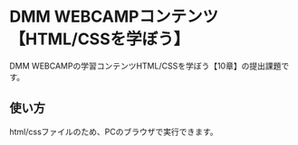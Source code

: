 # DMM WEBCAMPコンテンツ【HTML/CSSを学ぼう】
DMM WEBCAMPの学習コンテンツHTML/CSSを学ぼう【10章】の提出課題です。
## 使い方
html/cssファイルのため、PCのブラウザで実行できます。